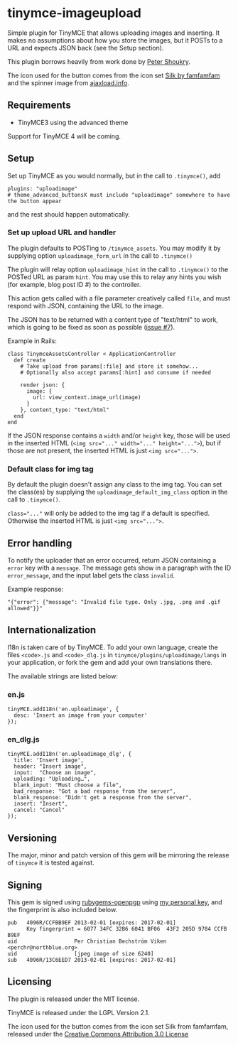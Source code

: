 # tinymce-imageupload

  Simple plugin for TinyMCE that allows uploading images and inserting.
  It makes no assumptions about how you store the images, but it POSTs to a URL and expects JSON back (see the Setup section).

  This plugin borrows heavily from work done by [Peter Shoukry](http://77effects.com/).

  The icon used for the button comes from the icon set [Silk by famfamfam](http://www.famfamfam.com/lab/icons/silk/) and the spinner image from [ajaxload.info](http://ajaxload.info/).

## Requirements

  * TinyMCE3 using the advanced theme

Support for TinyMCE 4 will be coming.

## Setup

Set up TinyMCE as you would normally, but in the call to `.tinymce()`, add

    plugins: "uploadimage"
    # theme_advanced_buttonsX must include "uploadimage" somewhere to have the button appear

and the rest should happen automatically.

### Set up upload URL and handler

  The plugin defaults to POSTing to `/tinymce_assets`.  You may modify it by supplying option `uploadimage_form_url` in the call to `.tinymce()`

  The plugin will relay option `uploadimage_hint` in the call to `.tinymce()` to the POSTed URL as param `hint`.  You may use this to relay any hints you wish (for example, blog post ID #) to the controller.

  This action gets called with a file parameter creatively called `file`, and must respond with JSON, containing the URL to the image.

  The JSON has to be returned with a content type of "text/html" to work, which is going to be fixed as soon as possible ([issue #7](https://github.com/PerfectlyNormal/tinymce-rails-imageupload/issues/7)).

  Example in Rails:

    class TinymceAssetsController < ApplicationController
      def create
        # Take upload from params[:file] and store it somehow...
        # Optionally also accept params[:hint] and consume if needed

        render json: {
          image: {
            url: view_context.image_url(image)
          }
        }, content_type: "text/html"
      end
    end

  If the JSON response contains a `width` and/or `height` key, those will be used in the inserted HTML (`<img src="..." width="..." height="...">`), but if those are not present, the inserted HTML is just `<img src="...">`.

### Default class for img tag

  By default the plugin doesn't assign any class to the img tag. You can set the class(es) by supplying the `uploadimage_default_img_class` option in the call to `.tinymce()`.

  `class="..."` will only be added to the img tag if a default is specified. Otherwise the inserted HTML is just `<img src="...">`.

## Error handling

To notify the uploader that an error occurred, return JSON containing a `error` key with a `message`.
The message gets show in a paragraph with the ID `error_message`, and the input label gets the class `invalid`.

Example response:

    "{"error": {"message": "Invalid file type. Only .jpg, .png and .gif allowed"}}"

## Internationalization

I18n is taken care of by TinyMCE.
To add your own language, create the files `<code>.js` and `<code>_dlg.js` in `tinymce/plugins/uploadimage/langs` in your application,
or fork the gem and add your own translations there.

The available strings are listed below:

### en.js

    tinyMCE.addI18n('en.uploadimage', {
      desc: 'Insert an image from your computer'
    });

### en_dlg.js

    tinyMCE.addI18n('en.uploadimage_dlg', {
      title: 'Insert image',
      header: "Insert image",
      input:  "Choose an image",
      uploading: "Uploading…",
      blank_input: "Must choose a file",
      bad_response: "Got a bad response from the server",
      blank_response: "Didn't get a response from the server",
      insert: "Insert",
      cancel: "Cancel"
    });

## Versioning

The major, minor and patch version of this gem will be mirroring the release of `tinymce` it is tested against.

## Signing

This gem is signed using [rubygems-openpgp](https://github.com/grant-olson/rubygems-openpgp) using [my personal key](https://eastblue.org/blag/contact/), and the fingerprint is also included below.

    pub   4096R/CCFBB9EF 2013-02-01 [expires: 2017-02-01]
          Key fingerprint = 6077 34FC 32B6 6041 BF06  43F2 205D 9784 CCFB B9EF
    uid                  Per Christian Bechström Viken <perchr@northblue.org>
    uid                  [jpeg image of size 6240]
    sub   4096R/13C6EED7 2013-02-01 [expires: 2017-02-01]

## Licensing

The plugin is released under the MIT license.

TinyMCE is released under the LGPL Version 2.1.

The icon used for the button comes from the icon set Silk from famfamfam, released under the [Creative Commons Attribution 3.0 License](http://creativecommons.org/licenses/by/3.0/)
